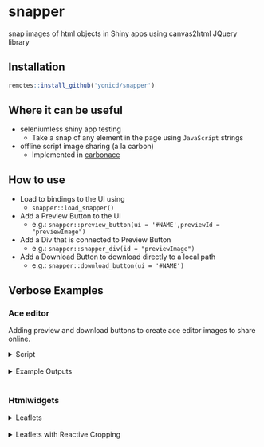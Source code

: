
<!-- README.md is generated from README.Rmd. Please edit that file -->

# snapper

snap images of html objects in Shiny apps using canvas2html JQuery
library

## Installation

``` r
remotes::install_github('yonicd/snapper')
```

## Where it can be useful

  - seleniumless shiny app testing
      - Take a snap of any element in the page using `JavaScript`
        strings
  - offline script image sharing (a la carbon)
      - Implemented in [carbonace](https://github.com/yonicd/carbonace)

## How to use

  - Load to bindings to the UI using
      - `snapper::load_snapper()`
  - Add a Preview Button to the UI
      - e.g.: `snapper::preview_button(ui = '#NAME',previewId =
        "previewImage")`
  - Add a Div that is connected to Preview Button
      - e.g.: `snapper::snapper_div(id = "previewImage")`
  - Add a Download Button to download directly to a local path
      - e.g.: `snapper::download_button(ui = '#NAME')`

## Verbose Examples

### Ace editor

Adding preview and download buttons to create ace editor images to share
online.

<details closed>

<summary> <span title="Click to Open"> Script </span> </summary>

``` r

library(shiny)
options(device.ask.default = FALSE)
# Define UI
ui <- fluidPage(id = 'page',

# load snapper into the app
load_snapper(),

titlePanel("Hello Shiny!"),

sidebarLayout(

 sidebarPanel(id = 'side', # add id to side panel
   sliderInput("obs",
               "Number of observations:",
               min = 0,
               max = 1000,
               value = 500),

   # add a download button for the side panel by id
   snapper::download_button(ui = '#side',
   label = 'Download Side Panel',
   filename = 'side_panel.png'),

   # add a preview button for the side panel by id
   snapper::preview_button(ui = '#side',
   previewId = 'preview_side',
   label = 'Preview Side Panel'),

   # add a preview button for the main panel by id
   snapper::preview_button(ui = '#main',
   previewId = 'preview_main',
   label = 'Preview Main Panel')
 ),

 # Show a plot of the generated distribution
 mainPanel(id = 'main', # add id to main panel
   plotOutput("distPlot"),

   # create a div that will display the content created by preview_side
   shiny::tags$h3('Preview Side Panel'),
   snapper::snapper_div(id = 'preview_side'),

   # create a div that will display the content created by preview_main
   shiny::tags$h3('Preview Main Panel'),
   snapper::snapper_div(id = 'preview_main')
 )
  )
)

# Server logic
server <- function(input, output) {
  output$distPlot <- renderPlot({
    hist(rnorm(input$obs))
  })
}

# Complete app with UI and server components
shinyApp(ui, server)
```

</details>

<br>

<details>

<summary> Example Outputs </summary>

Default:

<img src="/Library/Frameworks/R.framework/Versions/3.6/Resources/library/snapper/images/shinyAce.png" width="50%" />

Saved Image:

<img src="/Library/Frameworks/R.framework/Versions/3.6/Resources/library/snapper/images/shinyAce_snap.png" width="30%" />

Different Mode:

<img src="/Library/Frameworks/R.framework/Versions/3.6/Resources/library/snapper/images/shinyAce_python.png" width="50%" />

Different Theme:

<img src="/Library/Frameworks/R.framework/Versions/3.6/Resources/library/snapper/images/shinyAce_chrome.png" width="50%" />

</details>

<br>

### Htmlwidgets

<details closed>

<summary> <span title="Click to Open"> Leaflets </span> </summary>

``` r

library(shiny)
library(leaflet)

shiny::runGadget(
  fluidPage(
    leafletOutput('myMap'),
    snapper::load_snapper(),
    snapper::preview_button(
      ui = '#myMap',
      opts = snapper::config(
        allowTaint = TRUE,
        useCORS = TRUE)
    ),
    snapper::snapper_div()
  ),
  server = function(input, output) {
    map = leaflet() %>%
      addTiles() %>%
      setView(-93.65, 42.0285, zoom = 17)
    output$myMap = renderLeaflet(map)
  },
  viewer = shiny::browserViewer()
)
```

</details>

<br>

<details closed>

<summary> <span title="Click to Open"> Leaflets with Reactive Cropping
</span> </summary>

``` r

library(shiny)
library(leaflet)

shiny::runGadget(
  fluidPage(
    snapper::load_snapper(),
    sidebarLayout(
      sidebarPanel = sidebarPanel(
        sliderInput(
          inputId = 'x_slide',
          label = 'Crop X',
          min = 0,
          max = 1200,
          value = 555
        ),
        sliderInput(
          inputId = 'y_slide',
          label = 'Crop Y',
          min = 0,
          max = 400,
          value = 0
        ),
        uiOutput('mybtn')
      ),
      mainPanel = mainPanel(
        leafletOutput('myMap'),
        snapper::snapper_div()
      )
    )),
  server = function(input, output) {
    output$mybtn <- renderUI({
       snapper::preview_button(
        ui = '#myMap',
        opts = snapper::config(
          allowTaint = TRUE,
          useCORS = TRUE,
          x = as.numeric(input$x_slide),
          y = as.numeric(input$y_slide)
          )
      )
    })
    map = leaflet() %>%
      addTiles() %>%
      setView(-93.65, 42.0285, zoom = 17)
    output$myMap = renderLeaflet(map)
  },
  viewer = shiny::browserViewer()
)
```

</details>

<br>
